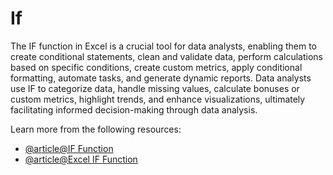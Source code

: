 # If

The IF function in Excel is a crucial tool for data analysts, enabling them to create conditional statements, clean and validate data, perform calculations based on specific conditions, create custom metrics, apply conditional formatting, automate tasks, and generate dynamic reports. Data analysts use IF to categorize data, handle missing values, calculate bonuses or custom metrics, highlight trends, and enhance visualizations, ultimately facilitating informed decision-making through data analysis.

Learn more from the following resources:

- [@article@IF Function](https://support.microsoft.com/en-gb/office/if-function-69aed7c9-4e8a-4755-a9bc-aa8bbff73be2)
- [@article@Excel IF Function](https://exceljet.net/functions/if-function)